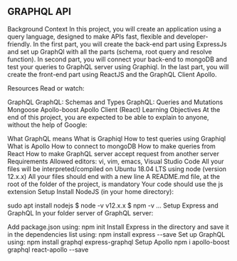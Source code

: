 ## GRAPHQL API  

Background Context
In this project, you will create an application using a query language, designed to make APIs fast, flexible and developer-friendly. In the first part, you will create the back-end part using ExpressJs and set up GraphQl with all the parts (schema, root query and resolve function). In second part, you will connect your back-end to mongoDB and test your queries to GraphQL server using Graphiql. In the last part, you will create the front-end part using ReactJS and the GraphQL Client Apollo.



Resources
Read or watch:

GraphQL
GraphQL: Schemas and Types
GraphQL: Queries and Mutations
Mongoose
Apollo-boost
Apollo Client (React)
Learning Objectives
At the end of this project, you are expected to be able to explain to anyone, without the help of Google:

What GraphQL means
What is Graphiql
How to test queries using Graphiql
What is Apollo
How to connect to mongoDB
How to make queries from React
How to make GraphQL server accept request from another server
Requirements
Allowed editors: vi, vim, emacs, Visual Studio Code
All your files will be interpreted/compiled on Ubuntu 18.04 LTS using node (version 12.x.x)
All your files should end with a new line
A README.md file, at the root of the folder of the project, is mandatory
Your code should use the js extension
Setup
Install NodeJS
(in your home directory):

sudo apt install nodejs 
$ node -v
v12.x.x
$ npm -v
...
Setup Express and GraphQL
In your folder server of GraphQL server:

Add package.json using: npm init
Install Express in the directory and save it in the dependencies list using: npm install express --save
Set up GraphQL using: npm install graphql express-graphql
Setup Apollo
npm i apollo-boost graphql react-apollo --save